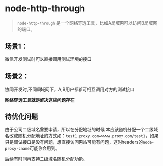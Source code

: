 # node-http-through

> `node-http-through` 是一个网络穿透工具，比如A局域网可以访问B局域网的端口。

## 场景1：
微信开发测试时可以直接调用测试环境的接口

## 场景2：

协同开发时,不同局域网下，A,B用户都都可相互调用对方的测试接口

**网络穿透工具就是解决这些问题存在**

## 待优化问题

由于公司二级域名需要申请，所以在分配地址的时候 本应该随机分配一个二级域名改成随机分配地址的方式如：`test1.proxy.com=>www.proxy.com/test1`，如果只是调试接口是没有问题，想直接访问网站可能有问题，这时headers的`node-proxy-cname`可能你会用到。

后续有时间再支持二级域名随机分配功能。
